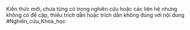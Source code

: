 Kiến thức mới, chưa từng có trong nghiên cứu hoặc các liên hệ nhưng không có đề cập, thiếu trích dẫn hoặc trích dẫn không đúng với nội dung
#Nghiên_cứu_Khoa_học 